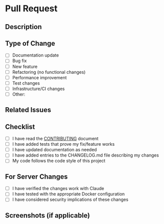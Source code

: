 # Pull Request

## Description
<!-- Provide a brief description of the changes in this PR -->

## Type of Change
<!-- Mark the appropriate option with an "x" (no spaces around the "x") -->
- [ ] Documentation update
- [ ] Bug fix
- [ ] New feature
- [ ] Refactoring (no functional changes)
- [ ] Performance improvement
- [ ] Test changes
- [ ] Infrastructure/CI changes
- [ ] Other: <!-- describe -->

## Related Issues
<!-- List any related issues this PR addresses (use "Closes #123" for issues this PR will close) -->

## Checklist
<!-- Mark completed items with an "x" (no spaces around the "x") -->
- [ ] I have read the [CONTRIBUTING](CONTRIBUTING.md) document
- [ ] I have added tests that prove my fix/feature works
- [ ] I have updated documentation as needed
- [ ] I have added entries to the CHANGELOG.md file describing my changes
- [ ] My code follows the code style of this project

## For Server Changes
<!-- Complete this section if changing server code -->
- [ ] I have verified the changes work with Claude
- [ ] I have tested with the appropriate Docker configuration
- [ ] I have considered security implications of these changes

## Screenshots (if applicable)
<!-- Add screenshots if they help explain the change -->
